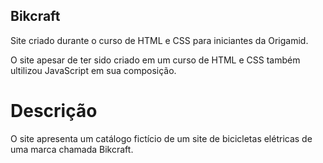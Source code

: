 ## Bikcraft
Site criado durante o curso de HTML e CSS para iniciantes da Origamid.

O site apesar de ter sido criado em um curso de HTML e CSS também ultilizou JavaScript
em sua composição.

# Descrição
O site apresenta um catálogo fictício de um site de bicicletas elétricas de uma marca
chamada Bikcraft.
